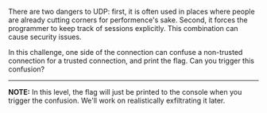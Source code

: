 There are two dangers to UDP: first, it is often used in places where people are already cutting corners for performence's sake.
Second, it forces the programmer to keep track of sessions explicitly.
This combination can cause security issues.

In this challenge, one side of the connection can confuse a non-trusted connection for a trusted connection, and print the flag.
Can you trigger this confusion?

----

**NOTE:**
In this level, the flag will just be printed to the console when you trigger the confusion.
We'll work on realistically exfiltrating it later.
